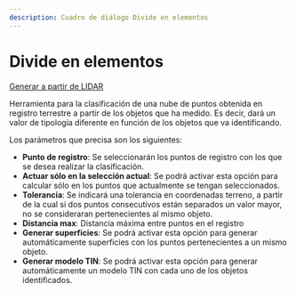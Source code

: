 ```yaml
---
description: Cuadro de diálogo Divide en elementos
---
```


# Divide en elementos

[Generar a partir de LIDAR](../../fichas-de-herramientas/untitled-252/untitled-259.md)

Herramienta para la clasificación de una nube de puntos obtenida en registro terrestre a partir de los objetos que ha medido. Es decir, dará un valor de tipología diferente en función de los objetos que va identificando.

Los parámetros que precisa son los siguientes:

* **Punto de registro**: Se seleccionarán los puntos de registro con los que se desea realizar la clasificación.
* **Actuar sólo en la selección actual**: Se podrá activar esta opción para calcular sólo en los puntos que actualmente se tengan seleccionados.
* **Tolerancia**: Se indicará una tolerancia en coordenadas terreno, a partir de la cual si dos puntos consecutivos están separados un valor mayor, no se consideraran pertenecientes al mismo objeto.
* **Distancia max**: Distancia máxima entre puntos en el registro
* **Generar superficies**: Se podrá activar esta opción para generar automáticamente superficies con los puntos pertenecientes a un mismo objeto.
* **Generar modelo TIN**: Se podrá activar esta opción para generar automáticamente un modelo TIN con cada uno de los objetos identificados.

